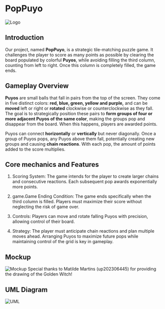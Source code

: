 # PopPuyo
![Logo](https://github.com/FEUP-LDTS-2024/project-t09g07/blob/main/docs/temporary_game_logo.png)
## Introduction
Our project, named **PopPuyo**, is a strategic tile-matching puzzle game. It challenges the player to score as many points as possible by clearing the board populated by colorful **Puyos**, while avoiding filling the third column, counting from left to right. Once this column is completely filled, the game ends.

## Gameplay Overview
**Puyos** are small balls that fall in pairs from the top of the screen. They come in five distinct colors: **red, blue, green, yellow and purple,** and can be **moved** left or right or **rotated** clockwise or counterclockwise as they fall. The goal is to strategically position these pairs to **form groups of four or more adjacent Puyos of the same color**, making the groups pop and disappear from the board. When this happens, players are awarded points.

Puyos can connect **horizontally** or **vertically** but never diagonally. Once a group of Puyos pops, any Puyos above them fall, potentially creating new groups and causing **chain reactions**. With each pop, the amount of points added to the score multiplies.

## Core mechanics and Features
1.  Scoring System: The game intends for the player to create larger chains and consecutive reactions. Each subsequent pop awards exponentially more points.
    
2.  game.Game Ending Condition: The game ends specifically when the third column is filled. Players must maximize their score without neglecting the risk of game over.
    
3.  Controls: Players can move and rotate falling Puyos with precision, allowing control of their board.
    
4.  Strategy: The player must anticipate chain reactions and plan multiple moves ahead. Arranging Puyos to maximize future pops while maintaining control of the grid is key in gameplay.

## Mockup
![Mockup](https://github.com/FEUP-LDTS-2024/project-t09g07/blob/main/docs/mockup_final_upscaled.png)
Special thanks to Matilde Martins (up202306445) for providing the drawing of the Golden Witch!

## UML Diagram
![UML](https://github.com/FEUP-LDTS-2024/project-t09g07/blob/main/docs/PopPuyoUML.png)
